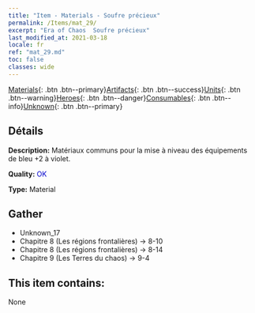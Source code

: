 ```yaml
---
title: "Item - Materials - Soufre précieux"
permalink: /Items/mat_29/
excerpt: "Era of Chaos  Soufre précieux"
last_modified_at: 2021-03-18
locale: fr
ref: "mat_29.md"
toc: false
classes: wide
---
```

 [Materials](/fr/Items/){: .btn .btn--primary}[Artifacts](/fr/Items/Artifacts/){: .btn .btn--success}[Units](/fr/Items/Units/){: .btn .btn--warning}[Heroes](/fr/Items/Heroes/){: .btn .btn--danger}[Consumables](/fr/Items/Consumables/){: .btn .btn--info}[Unknown](/fr/Items/Unknown/){: .btn .btn--primary}

## Détails
 **Description:** Matériaux communs pour la mise à niveau des équipements de bleu +2 à violet.

 **Quality:** <span style="color: #0000CD">OK</span>

 **Type:** Material

## Gather

*    Unknown_17 
*    Chapitre 8 (Les régions frontalières) -> 8-10 
*    Chapitre 8 (Les régions frontalières) -> 8-14 
*    Chapitre 9 (Les Terres du chaos) -> 9-4 

## This item contains:

  None

